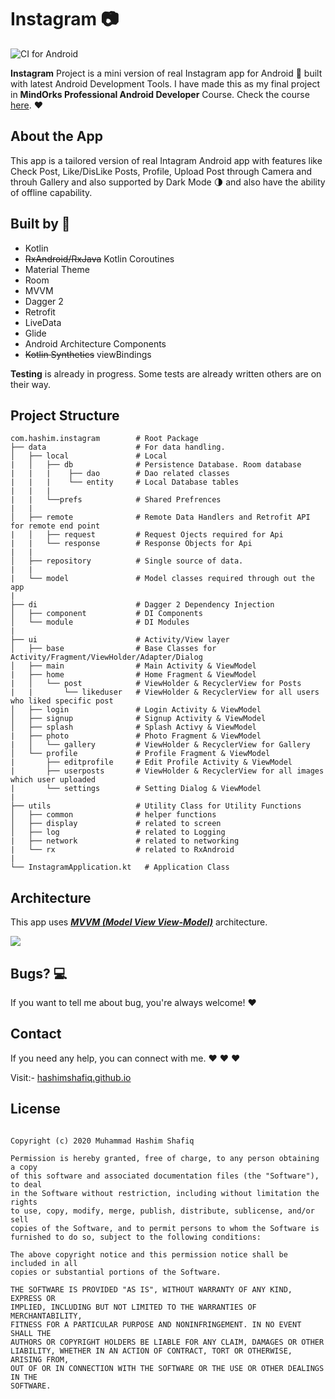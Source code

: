 # Instagram :camera:

![CI for Android](https://github.com/hashimshafiq/Instagram/workflows/CI%20for%20Android/badge.svg)


**Instagram** Project is a mini version of real Instagram app for Android 📱 built with latest Android Development Tools. I have made this as my final project in **MindOrks Professional Android Developer** Course. Check the course [here](https://bootcamp.mindorks.com/). :heart:

## About the App
This app is a tailored version of real Intagram Android app with features like Check Post, Like/DisLike Posts, Profile, Upload Post through Camera and throuh Gallery and also supported by Dark Mode 🌗 and also have the ability of offline capability.

## Built by :hammer:
* Kotlin
* ~~RxAndroid/RxJava~~ Kotlin Coroutines
* Material Theme
* Room
* MVVM
* Dagger 2
* Retrofit
* LiveData
* Glide
* Android Architecture Components
* ~~Kotlin Synthetics~~ viewBindings


**Testing** is already in progress. Some tests are already written others are on their way.

## Project Structure

    com.hashim.instagram        # Root Package
    ├── data                    # For data handling.
    │   ├── local               # Local 
    |   │   ├── db              # Persistence Database. Room database
    |   |   |    ├── dao        # Dao related classes
    |   |   |    └── entity     # Local Database tables
    |   |   |
    |   |   └──prefs            # Shared Prefrences
    |   |   
    │   ├── remote              # Remote Data Handlers and Retrofit API for remote end point     
    |   │   ├── request         # Request Ojects required for Api
    |   |   └── response        # Response Objects for Api
    |   |
    │   ├── repository          # Single source of data.
    |   |
    |   └── model               # Model classes required through out the app
    |
    ├── di                      # Dagger 2 Dependency Injection             
    │   ├── component           # DI Components       
    │   └── module              # DI Modules
    |
    ├── ui                      # Activity/View layer
    │   ├── base                # Base Classes for Activity/Fragment/ViewHolder/Adapter/Dialog
    │   ├── main                # Main Activity & ViewModel   
    |   ├── home                # Home Fragment & ViewModel
    |   │   └── post            # ViewHolder & RecyclerView for Posts
    |   |       └── likeduser   # ViewHolder & RecyclerView for all users who liked specific post                     
    │   ├── login               # Login Activity & ViewModel
    │   ├── signup              # Signup Activity & ViewModel
    │   ├── splash              # Splash Activy & ViewModel
    |   ├── photo               # Photo Fragment & ViewModel
    |   │   └── gallery         # ViewHolder & RecyclerView for Gallery
    │   └── profile             # Profile Fragment & ViewModel     
    |       ├── editprofile     # Edit Profile Activity & ViewModel
    |       ├── userposts       # ViewHolder & RecyclerView for all images which user uploaded
    |       └── settings        # Setting Dialog & ViewModel
    |
    ├── utils                   # Utility Class for Utility Functions
    │   ├── common              # helper functions
    │   ├── display             # related to screen
    │   ├── log                 # related to Logging
    |   ├── network             # related to networking
    |   └── rx                  # related to RxAndroid
    |
    └── InstagramApplication.kt   # Application Class
    
## Architecture
This app uses [***MVVM (Model View View-Model)***](https://developer.android.com/jetpack/docs/guide#recommended-app-arch) architecture.

![](https://developer.android.com/topic/libraries/architecture/images/final-architecture.png)


## Bugs? :computer:
If you want to tell me about bug, you're always welcome! :heart:

## Contact
If you need any help, you can connect with me. :heart: :heart: :heart:

Visit:- [hashimshafiq.github.io](https://hashimshafiq.github.io/)
    
## License
```MIT License

Copyright (c) 2020 Muhammad Hashim Shafiq

Permission is hereby granted, free of charge, to any person obtaining a copy
of this software and associated documentation files (the "Software"), to deal
in the Software without restriction, including without limitation the rights
to use, copy, modify, merge, publish, distribute, sublicense, and/or sell
copies of the Software, and to permit persons to whom the Software is
furnished to do so, subject to the following conditions:

The above copyright notice and this permission notice shall be included in all
copies or substantial portions of the Software.

THE SOFTWARE IS PROVIDED "AS IS", WITHOUT WARRANTY OF ANY KIND, EXPRESS OR
IMPLIED, INCLUDING BUT NOT LIMITED TO THE WARRANTIES OF MERCHANTABILITY,
FITNESS FOR A PARTICULAR PURPOSE AND NONINFRINGEMENT. IN NO EVENT SHALL THE
AUTHORS OR COPYRIGHT HOLDERS BE LIABLE FOR ANY CLAIM, DAMAGES OR OTHER
LIABILITY, WHETHER IN AN ACTION OF CONTRACT, TORT OR OTHERWISE, ARISING FROM,
OUT OF OR IN CONNECTION WITH THE SOFTWARE OR THE USE OR OTHER DEALINGS IN THE
SOFTWARE.

```
